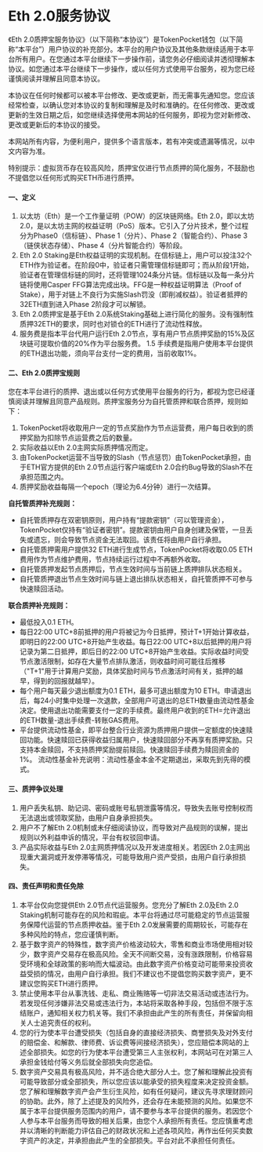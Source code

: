 # Eth 2.0服务协议

《Eth 2.0质押宝服务协议》（以下简称“本协议”）是TokenPocket钱包（以下简称“本平台”）用户协议的补充部分。本平台的用户协议及其他条款继续适用于本平台所有用户。在您通过本平台继续下一步操作前，请您务必仔细阅读并透彻理解本协议。如您通过本平台继续下一步操作，或以任何方式使用平台服务，视为您已经谨慎阅读并理解且同意本协议。

本协议在任何时候都可以被本平台修改、更改或更新，而无需事先通知您。您应该经常检查，以确认您对本协议的复制和理解是及时和准确的。在任何修改、更改或更新的生效日期之后，如您继续选择使用本网站的任何服务，即视为您对新修改、更改或更新后的本协议的接受。

本网站所有内容，为便利用户，提供多个语言版本，若有冲突或遗漏等情况，以中文内容为准。

特别提示：虚拟货币存在较高风险，质押宝仅进行节点质押的简化服务，不鼓励也不提倡您以任何形式购买ETH币进行质押。

#### 一、定义

1. 以太坊（Eth）是一个工作量证明（POW）的区块链网络。Eth 2.0，即以太坊2.0，是以太坊主网的权益证明（PoS）版本。它引入了分片技术，整个过程分为Phase0（信标链）、Phase 1（分片）、Phase 2（智能合约）、Phase 3（链侠状态存储）、Phase 4（分片智能合约）等阶段。
2. Eth 2.0 Staking是Eth权益证明的实现机制。在信标链上，用户可以投注32个ETH作为验证者。在阶段0中，验证者只需管理信标链即可；而从阶段1开始，验证者在管理信标链的同时，还将管理1024条分片链。信标链以及每一条分片链将使用Casper FFG算法完成出块。FFG是一种权益证明算法（Proof of Stake），用于对链上不良行为实施Slash罚没（即削减权益）。验证者抵押的32ETH直到进入Phase 2阶段才可以解锁。
3. Eth 2.0质押宝是基于Eth 2.0系统Staking基础上进行简化的服务。没有强制性质押32ETH的要求，同时也对锁仓的ETH进行了流动性释放。
4. 服务费是指本平台代用户运行Eth 2.0节点，享有用户节点质押奖励的15%及区块链可提取价值的20%作为平台服务费。 1.5 手续费是指用户使用本平台提供的ETH退出功能，须向平台支付一定的费用，当前收取1%。

#### 二、Eth 2.0质押宝规则

您在本平台进行的质押、退出或以任何方式使用平台服务的行为，都视为您已经谨慎阅读并理解且同意产品规则。质押宝服务分为自托管质押和联合质押，规则如下：

1. TokenPocket将收取用户一定的节点奖励作为节点运营费，用户每日收到的质押奖励为扣除节点运营费之后的数量。
2. 实际收益以Eth 2.0主网实际质押情况而定。
3. 由TokenPocket运营不当导致的Slash（节点惩罚）由TokenPocket承担，由于ETH官方提供的Eth 2.0节点运行客户端或Eth 2.0合约Bug导致的Slash不在承担范围之内。
4. 质押奖励收益每隔一个epoch（理论为6.4分钟）进行一次结算。

**自托管质押补充规则：**

* 自托管质押存在双密钥原则，用户持有“提款密钥”（可以管理资金），TokenPocket仅持有“验证者密钥”。提款密钥由用户自身创建及保管，一旦丢失或遗忘，则会导致节点资金无法取回。该责任将由用户自行承担。
* 自托管质押需用户提供32 ETH进行生成节点，TokenPocket将收取0.05 ETH费用作为节点维护费用，节点持续运行过程中不再额外收取。
* 自托管质押发起节点质押后，节点生效时间与当前链上质押排队状态相关。
* 自托管质押退出节点生效时间与链上退出排队状态相关，自托管质押不可参与快速赎回活动。

**联合质押补充规则：**

* 最低投入0.1 ETH。
* 每日22:00 UTC+8前抵押的用户将被记为今日抵押，预计T+1开始计算收益，即明日的22:00 UTC+8开始产生收益。每日22:00 UTC+8以后抵押的用户将记录为第二日抵押，即后日的22:00 UTC+8开始产生收益。实际收益时间受节点激活限制，如存在大量节点排队激活，则收益时间可能往后推移（"T+1"用于计算用户奖励，具体奖励时间与节点激活时间有关，抵押的越早，得到的回报就越早）。
* 每个用户每天最少退出额度为0.1 ETH，最多可退出额度为10 ETH。申请退出后，每24小时集中处理一次退款，全部用户可退出的总ETH数量由流动性基金决定。使用退出功能需要支付一定的手续费。最终用户收到的ETH=允许退出的ETH数量-退出手续费-转账GAS费用。
* 平台提供流动性基金，即平台整合行业资源为质押用户提供一定额度的快速赎回功能。快速赎回已获得收益归属用户，快速赎回部分不再享有质押奖励。只支持本金赎回，不支持质押奖励提前赎回。快速赎回手续费为赎回资金的1%。 流动性基金补充说明：流动性基金本金不定期退出，采取先到先得的模式。

#### 三、质押争议处理

1. 用户丢失私钥、助记词、密码或账号私钥泄露等情况，导致失去账号控制权而无法退出或领取奖励，由用户自身承担损失。
2. 用户不了解Eth 2.0机制或未仔细阅读协议，而导致对产品规则的误解，提出规则以外利益申诉的情况，平台有权驳回申请。
3. 产品实际收益与Eth 2.0主网质押情况以及开发进度相关。若因Eth 2.0主网出现重大漏洞或开发停滞等情况，可能导致用户资产受损，由用户自行承担损失。

#### 四、责任声明和责任免除

1. 本平台仅向您提供Eth 2.0节点代运营服务。您充分了解Eth 2.0及Eth 2.0 Staking机制可能存在的风险和瑕疵。本平台将通过尽可能稳定的节点运营服务保障代运营的节点质押收益。鉴于Eth 2.0发展需要的周期较长，可能存在多种风险的特点，您应谨慎判断。
2. 基于数字资产的特殊性，数字资产价格波动较大，零售和商业市场使用相对较少，数字资产交易存在极高风险。全天不间断交易，没有涨跌限制，价格容易受环境和全球政策的影响而大幅波动。由此数字资产价格变动可能带来投资收益受损的情况，由用户自行承担。我们不建议也不提倡您购买数字资产，更不建议您购买ETH进行质押。
3. 禁止使用本平台从事洗钱、走私、商业贿赂等一切非法交易活动或违法行为。若发现任何涉嫌非法交易或违法行为，本站将采取各种手段，包括但不限于冻结账户，通知相关权力机关等。我们不承担由此产生的所有责任，并保留向相关人士追究责任的权利。
4. 您的行为使本平台遭受损失（包括自身的直接经济损失、商誉损失及对外支付的赔偿金、和解款、律师费、诉讼费等间接经济损失），您应赔偿本网站的上述全部损失。如您的行为使本平台遭受第三人主张权利，本网站可在对第三人承担金钱给付等义务后就全部损失向您追偿。
5. 数字资产交易具有极高风险，并不适合绝大部分人士。您了解和理解此投资有可能导致部分或全部损失，所以您应该以能承受的损失程度来决定投资金额。您了解和理解数字资产会产生衍生风险，如有任何疑问，建议先寻求理财顾问的协助。此外，除了上述提及的风险外，还会存在未能预测的风险。如果您不属于本平台提供服务范围内的用户，请不要参与本平台提供的服务。若因您个人参与本平台服务而导致的相关后果，由您个人承担所有责任。您应慎重考虑并以清晰的判断能力评估自己的财政状况和上述各项风险，再作出任何买卖数字资产的决定，并承担由此产生的全部损失。平台对此不承担任何责任。
